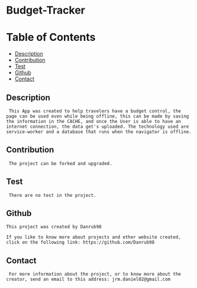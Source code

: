 # Budget-Tracker
# Table of Contents
* [Description](#Description)
* [Contribution](#Contribution)
* [Test](#Test)
* [Github](#Github)
* [Contact](#Contact)
 

## Description
     This App was created to help travelers have a budget control, the page can be used even while being offline, this can be made by saving the information in the CACHE, and once the User is able to have an internet connection, the data get's uploaded. The technology used are service-worker and a database that runs when the navigator is offline. 

## Contribution
     The project can be forked and upgraded.
    
## Test
     There are no test in the project.





## Github
    This project was created by Danrub98

    If you like to know more about projects and other website created, click on the following link: https://github.com/Danrub98

## Contact
     For more information about the project, or to know more about the creator, send an email to this address: jrm.daniel02@gmail.com
    
     